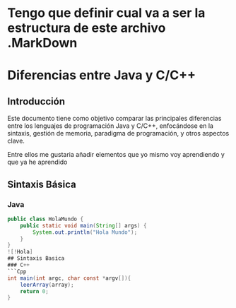 # Tengo que definir cual va a ser la estructura de este archivo .MarkDown

# Diferencias entre Java y C/C++

## Introducción
Este documento tiene como objetivo comparar las principales diferencias entre los lenguajes de programación Java y C/C++, enfocándose en la sintaxis, gestión de memoria, paradigma de programación, y otros aspectos clave.

Entre ellos me gustaria añadir elementos que yo mismo voy aprendiendo y que ya he aprendido

## Sintaxis Básica
### Java
```java
public class HolaMundo {
    public static void main(String[] args) {
        System.out.println("Hola Mundo");
    }
}
![!Hola]
## Sintaxis Basica 
### C++
```Cpp
int main(int argc, char const *argv[]){
    leerArray(array);
    return 0;
}

